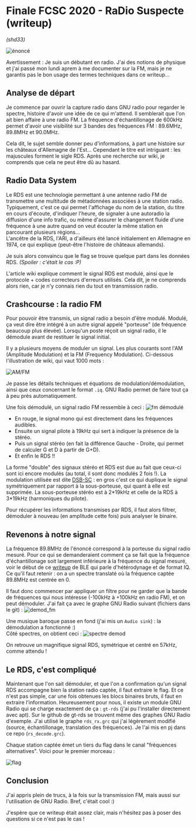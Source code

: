 Finale FCSC 2020 - RaDio Suspecte (writeup)
===========================================
*(shd33)*

![énoncé](enonce.png)

Avertissement : Je suis un débutant en radio. J'ai des notions de physique et j'ai passé mon lundi aprem à me documenter sur la FM, mais je ne garantis pas le bon usage des termes techniques dans ce writeup...

Analyse de départ
-----------------

Je commence par ouvrir la capture radio dans GNU radio pour regarder le spectre, histoire d'avoir une idée de ce qui m'attend. Il semblerait que l'on ait bien affaire à une radio FM. La fréquence d'échantillonage de 600kHz permet d'avoir une visibilité sur 3 bandes des fréquences FM : 89.6MHz, 89.8MHz et 90.0MHz.

Cela dit, le sujet semble donner peu d'informations, à part une histoire sur les châteaux d'Allemagne de l'Est... Cependant le titre est intriguant : les majuscules forment le sigle RDS. Après une recherche sur wiki, je comprends que cela ne peut être dû au hasard.

Radio Data System
-----------------

Le RDS est une technologie permettant à une antenne radio FM de transmettre une multitude de métadonnées associées à une station radio. Typiquement, c'est ce qui permet l'affichage du nom de la station, du titre en cours d'écoute, d'indiquer l'heure, de signaler à une autoradio la diffusion d'une info trafic, ou même d'assurer le changement fluide d'une fréquence à une autre quand on veut écouter la même station en parcourant plusieurs régions...  
L'ancêtre de la RDS, l'ARI, a d'ailleurs été lancé initialement en Allemagne en 1974, ce qui explique (peut-être l'histoire de châteaux allemands).

Je suis alors convaincu que le flag se trouve quelque part dans les données RDS. *(Spoiler : c'était le cas :P)*

L'article wiki explique comment le signal RDS est modulé, ainsi que le protocole + codes correcteurs d'erreurs utilisés.
Cela dit, je ne comprends alors rien, car je n'y connais rien du tout en transmission radio.

Crashcourse : la radio FM
-------------------------

Pour pouvoir être transmis, un signal radio a besoin d'être modulé. Modulé, ça veut dire être intégré à un autre signal appelé "porteuse" (de fréquence beaucoup plus élevée). Lorsqu'un poste réçoit un signal radio, il le démodule avant de restituer le signal initial.

Il y a plusieurs moyens de moduler un signal. Les plus courants sont l'AM (Amplitude Modulation) et la FM (Frequency Modulation). Ci-dessous l'illustration de wiki, qui vaut 1000 mots :

![AM/FM](am_fm.png)

Je passe les détails techniques et équations de modulation/démodulation, ainsi que ceux concernant le format `.iq`. GNU Radio permet de faire tout ça à peu près automatiquement.

Une fois démodulé, un signal radio FM ressemble à ceci :
![fm démodulé](fm_schema.png)

- En rouge, le signal mono qui est directement dans les fréquences audibles.
- Ensuite un signal pilote à 19kHz qui sert à indiquer la présence de la stéréo.
- Puis un signal stéréo (en fait la différence Gauche - Droite, qui permet de calculer G et D à partir de G+D).
- Et enfin le RDS !!

La forme "double" des signaux stéréo et RDS est due au fait que ceux-ci sont ici encore modulés (au total, il sont donc modulés 2 fois !). La modulation utilisée est dite [DSB-SC](https://en.wikipedia.org/wiki/Double-sideband_suppressed-carrier_transmission) : en gros c'est ce qui duplique le signal symétriquement par rapport à la sous-porteuse, qui quant à elle est supprimée.
La sous-porteuse stéréo est à 2\*19kHz et celle de la RDS à 3\*19kHz (harmoniques du pilote).

Pour récupérer les informations transmises par RDS, il faut alors filtrer, démoduler à nouveau (en amplitude cette fois) puis analyser le binaire.

Revenons à notre signal
-----------------------

La fréquence 89.8MHz de l'énoncé correspond à la porteuse du signal radio mesuré. Pour ce qui se demanderaient comment ça se fait que la fréquence d'échantillonage soit largement inférieure à la fréquence du signal mesuré, voir le début de ce [writeup](https://github.com/tchup-dev/FCSC-2020/blob/master/ble.md) de BLE qui parle d'hétérodynage et de format IQ.  
Ce qu'il faut retenir : on a un spectre translaté où la fréquence captée 89.8MHz est centrée en 0.

Il faut donc commencer par appliquer un filtre pour ne garder que la bande de fréquences qui nous intéresse (-100kHz à +100kHz en radio FM), et on peut démoduler.
J'ai fait ça avec le graphe GNU Radio suivant (fichiers dans le git) :
![demod_fm](demod_fm.png)

Une musique baroque passe en fond (j'ai mis un `Audio sink`) : la démodulation a fonctionné :)  
Côté spectres, on obtient ceci :
![spectre demod](demod_spectrum.png)

On retrouve un magnifique signal RDS, symétrique et centré en 57kHz, comme attendu !

Le RDS, c'est compliqué
-----------------------

Maintenant que l'on sait démoduler, et que l'on a confirmation qu'un signal RDS accompagne bien la station radio captée, il faut extraire le flag.
Et ce n'est pas simple, car une fois obtenues les blocs binaires bruts, il faut en extraire l'information. Heureusement pour nous, il existe un module GNU Radio qui se charge exactement de ça : `gt-rds` (j'ai pu l'installer directement avec apt).
Sur le github de gt-rds se trouvent même des graphes GNU Radio d'exemple.
J'ai utilisé le graphe `rds_rx.grc` qui j'ai légèrement modifié (source, échantillonage, translation des fréquences).
Je l'ai mis en pj dans ce repo (`rs_decode.grc`).

Chaque station captée émet un tiers du flag dans le canal "fréquences alternatives".
Voici pour le premier morceau :

![flag](flag.png)

Conclusion
----------

J'ai appris plein de trucs, à la fois sur la transmission FM, mais aussi sur l'utilisation de GNU Radio. Bref, c'était cool :)

J'espère que ce writeup était assez clair, mais n'hésitez pas à poser des questions si ce n'est pas le cas !